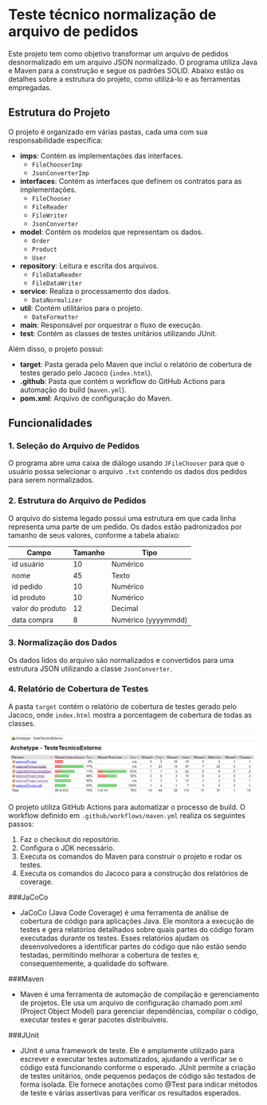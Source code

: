 # Teste técnico normalização de arquivo de pedidos


Este projeto tem como objetivo transformar um arquivo de pedidos desnormalizado em um arquivo JSON normalizado. O programa utiliza Java e Maven para a construção e segue os padrões SOLID. Abaixo estão os detalhes sobre a estrutura do projeto, como utilizá-lo e as ferramentas empregadas.

## Estrutura do Projeto

O projeto é organizado em várias pastas, cada uma com sua responsabilidade específica:

- **imps**: Contém as implementações das interfaces.
  - `FileChooserImp`
  - `JsonConverterImp`
- **interfaces**: Contém as interfaces que definem os contratos para as implementações.
  - `FileChooser`
  - `FileReader`
  - `FileWriter`
  - `JsonConverter`
- **model**: Contém os modelos que representam os dados.
  - `Order`
  - `Product`
  - `User`
- **repository**: Leitura e escrita dos arquivos.
  - `FileDataReader`
  - `FileDataWriter`
- **service**: Realiza o processamento dos dados.
  - `DataNormalizer`
- **util**: Contém utilitários para o projeto.
  - `DateFormatter`
- **main**: Responsável por orquestrar o fluxo de execução.
- **test**: Contém as classes de testes unitários utilizando JUnit.

Além disso, o projeto possui:

- **target**: Pasta gerada pelo Maven que inclui o relatório de cobertura de testes gerado pelo Jacoco (`index.html`).
- **.github**: Pasta que contém o workflow do GitHub Actions para automação do build (`maven.yml`).
- **pom.xml**: Arquivo de configuração do Maven.

## Funcionalidades

### 1. Seleção do Arquivo de Pedidos

O programa abre uma caixa de diálogo usando `JFileChooser` para que o usuário possa selecionar o arquivo `.txt` contendo os dados dos pedidos para serem normalizados.

### 2. Estrutura do Arquivo de Pedidos

O arquivo do sistema legado possui uma estrutura em que cada linha representa uma parte de um pedido. Os dados estão padronizados por tamanho de seus valores, conforme a tabela abaixo:

| Campo           | Tamanho | Tipo                        |
|-----------------|---------|-----------------------------|
| id usuário      | 10      | Numérico                    |
| nome            | 45      | Texto                       |
| id pedido       | 10      | Numérico                    |
| id produto      | 10      | Numérico                    |
| valor do produto| 12      | Decimal                     |
| data compra     | 8       | Numérico (yyyymmdd)         |


### 3. Normalização dos Dados

Os dados lidos do arquivo são normalizados e convertidos para uma estrutura JSON utilizando a classe `JsonConverter`.

### 4. Relatório de Cobertura de Testes

A pasta `target` contém o relatório de cobertura de testes gerado pelo Jacoco, onde `index.html` mostra a porcentagem de cobertura de todas as classes.

![COVERAGE com Jacoco](src/resources/coverage.png)

O projeto utiliza GitHub Actions para automatizar o processo de build. O workflow definido em `.github/workflows/maven.yml` realiza os seguintes passos:

1. Faz o checkout do repositório.
2. Configura o JDK necessário.
3. Executa os comandos do Maven para construir o projeto e rodar os testes.
4. Executa os comandos do Jacoco para a construção dos relatórios de coverage.

###JaCoCo
  - JaCoCo (Java Code Coverage) é uma ferramenta de análise de cobertura de código para aplicações Java. Ele monitora a execução de testes e gera relatórios detalhados sobre quais partes do código foram executadas durante os testes. Esses relatórios ajudam os desenvolvedores a identificar partes do código que não estão sendo testadas, permitindo melhorar a cobertura de testes e, consequentemente, a qualidade do software.

###Maven
  - Maven é uma ferramenta de automação de compilação e gerenciamento de projetos. Ele usa um arquivo de configuração chamado pom.xml (Project Object Model) para gerenciar dependências, compilar o código, executar testes e gerar pacotes distribuíveis. 

###JUnit
  - JUnit é uma framework de teste. Ele é amplamente utilizado para escrever e executar testes automatizados, ajudando a verificar se o código está funcionando conforme o esperado. JUnit permite a criação de testes unitários, onde pequenos pedaços de código são testados de forma isolada. Ele fornece anotações como @Test para indicar métodos de teste e várias assertivas para verificar os resultados esperados.
